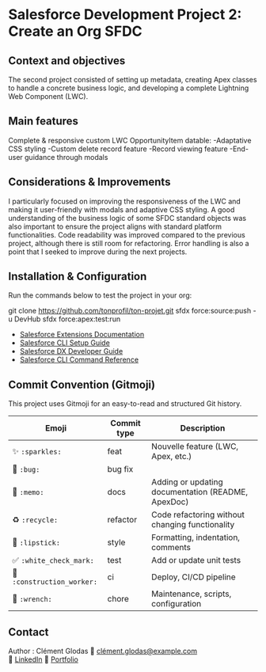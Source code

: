 # Salesforce Development Project 2: Create an Org SFDC
 
## Context and objectives

The second project consisted of setting up metadata, creating Apex classes to handle a concrete business logic, and developing a
complete Lightning Web Component (LWC).

## Main features 

Complete & responsive custom LWC OpportunityItem datable:
-Adaptative CSS styling
-Custom delete record feature
-Record viewing feature
-End-user guidance through modals 

## Considerations & Improvements

I particularly focused on improving the responsiveness of the LWC and making it user-friendly with modals and adaptive CSS styling.
A good understanding of the business logic of some SFDC standard objects was also important to ensure the project aligns with standard platform functionalities. 
Code readability was improved compared to the previous project, although there is still room for refactoring.
Error handling is also a point that I seeked to improve during the next projects. 

## Installation & Configuration

Run the commands below to test the project in your org:

git clone https://github.com/tonprofil/ton-projet.git
sfdx force:source:push -u DevHub
sfdx force:apex:test:run

- [Salesforce Extensions Documentation](https://developer.salesforce.com/tools/vscode/)
- [Salesforce CLI Setup Guide](https://developer.salesforce.com/docs/atlas.en-us.sfdx_setup.meta/sfdx_setup/sfdx_setup_intro.htm)
- [Salesforce DX Developer Guide](https://developer.salesforce.com/docs/atlas.en-us.sfdx_dev.meta/sfdx_dev/sfdx_dev_intro.htm)
- [Salesforce CLI Command Reference](https://developer.salesforce.com/docs/atlas.en-us.sfdx_cli_reference.meta/sfdx_cli_reference/cli_reference.htm)

## Commit Convention (Gitmoji)

This project uses Gitmoji for an easy-to-read and structured Git history.

| Emoji | Commit type | Description |
|-------|----------------|-------------|
| ✨ `:sparkles:` | feat | Nouvelle feature (LWC, Apex, etc.) |
| 🐛 `:bug:` | bug fix |
| 📝 `:memo:` | docs | Adding or updating documentation (README, ApexDoc) |
| ♻️ `:recycle:` | refactor | Code refactoring without changing functionality |
| 💄 `:lipstick:` | style | Formatting, indentation, comments |
| ✅ `:white_check_mark:` | test | Add or update unit tests |
| 🚀 `:construction_worker:`| ci | Deploy, CI/CD pipeline |
| 🔧 `:wrench:` | chore | Maintenance, scripts, configuration |

## Contact 

Author : Clément Glodas
📧 [clément.glodas@example.com](mailto:clement.glodas@gmail.com)  
💼 [LinkedIn](https://www.linkedin.com/in/cl%C3%A9ment-glodas-8aa4a9190/)
📂 [Portfolio](https://github.com/Clemz68)